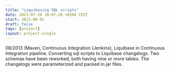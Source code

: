 ```yaml
---
title: "Liquibasing SQL scripts"
date: 2023-07-20 10:07:20 +0200 CEST
start: 2013-08-01
draft: false
tags: [project]
layout: project-single
---
```


08/2013 (Maven, Continuous Integration (Jenkins), Liquibase in Continuous Integration pipeline.
Converting sql scripts to Liquibase changelogs. Two schemas have been reworked, both having nine or more tables. The changelogs were parameterized and packed in jar files.
